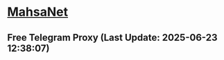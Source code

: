 
# [MahsaNet](https://t.me/mahsa_net)
## Free Telegram Proxy (Last Update: 2025-06-23 12:38:07)

    